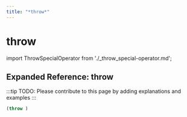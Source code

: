 ```yaml
---
title: "*throw*"
---
```


# throw

import ThrowSpecialOperator from './_throw_special-operator.md';

<ThrowSpecialOperator />

## Expanded Reference: throw

:::tip
TODO: Please contribute to this page by adding explanations and examples
:::

```lisp
(throw )
```

